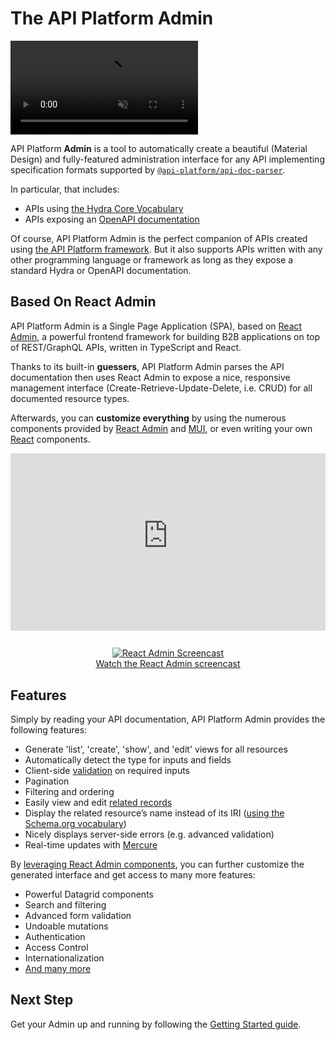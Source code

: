 # The API Platform Admin

<video controls autoplay playsinline muted loop>
  <source src="./images/admin-demo.mp4" type="video/mp4"/>
  <source src="./images/admin-demo.webm" type="video/webm"/>
  Sorry, your browser doesn't support HTML5 video.
</video>

API Platform **Admin** is a tool to automatically create a beautiful (Material Design) and fully-featured administration interface
for any API implementing specification formats supported by [`@api-platform/api-doc-parser`](https://github.com/api-platform/api-doc-parser).

In particular, that includes:

- APIs using [the Hydra Core Vocabulary](https://www.hydra-cg.com/)
- APIs exposing an [OpenAPI documentation](https://www.openapis.org/)

Of course, API Platform Admin is the perfect companion of APIs created
using [the API Platform framework](https://api-platform.com). But it also supports APIs written with any other programming language or framework as long as they expose a standard Hydra or OpenAPI documentation.

## Based On React Admin

API Platform Admin is a Single Page Application (SPA), based on [React Admin](https://marmelab.com/react-admin/), a powerful frontend framework for building B2B applications on top of REST/GraphQL APIs, written in TypeScript and React.

Thanks to its built-in **guessers**, API Platform Admin parses the API documentation then uses React Admin to expose a nice, responsive management interface (Create-Retrieve-Update-Delete, i.e. CRUD) for all documented resource types.

Afterwards, you can **customize everything** by using the numerous components provided by [React Admin](https://marmelab.com/react-admin/documentation.html) and [MUI](https://mui.com/), or even writing your own [React](https://reactjs.org/) components.

<iframe src="https://www.youtube-nocookie.com/embed/UyAkN85wGNk" title="YouTube video player" frameborder="0" allow="accelerometer; autoplay; clipboard-write; encrypted-media; gyroscope; picture-in-picture; web-share" allowfullscreen style="aspect-ratio: 16 / 9;width:100%;margin-bottom:1em;"></iframe>

<p align="center" class="symfonycasts"><a href="https://symfonycasts.com/screencast/api-platform/react-admin?cid=apip"><img src="../symfony/images/symfonycasts-player.png" alt="React Admin Screencast"><br>Watch the React Admin screencast</a></p>

## Features

Simply by reading your API documentation, API Platform Admin provides the following features:

- Generate 'list', 'create', 'show', and 'edit' views for all resources
- Automatically detect the type for inputs and fields
- Client-side [validation](./validation.md) on required inputs
- Pagination
- Filtering and ordering
- Easily view and edit [related records](./handling-relations.md)
- Display the related resource’s name instead of its IRI ([using the Schema.org vocabulary](./schema-org.md#displaying-related-resources-name-instead-of-its-iri))
- Nicely displays server-side errors (e.g. advanced validation)
- Real-time updates with [Mercure](https://mercure.rocks)

By [leveraging React Admin components](./advanced-customization.md), you can further customize the generated interface and get access to many more features:

- Powerful Datagrid components
- Search and filtering
- Advanced form validation
- Undoable mutations
- Authentication
- Access Control
- Internationalization
- [And many more](https://marmelab.com/react-admin/Features.html)

## Next Step

Get your Admin up and running by following the [Getting Started guide](./getting-started.md).